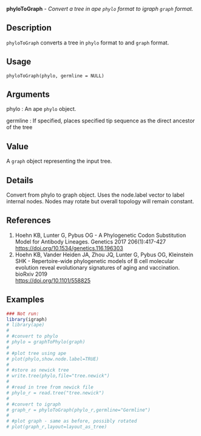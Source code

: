 **phyloToGraph** - *Convert a tree in ape `phylo` format to igraph `graph` format.*

Description
--------------------

`phyloToGraph` converts a tree in `phylo` format to and 
`graph` format.


Usage
--------------------
```
phyloToGraph(phylo, germline = NULL)
```

Arguments
-------------------

phylo
:   An ape `phylo` object.

germline
:   If specified, places specified tip sequence as the direct 
ancestor of the tree




Value
-------------------

A `graph` object representing the input tree.


Details
-------------------

Convert from phylo to graph object. Uses the node.label vector to label internal nodes. Nodes 
may rotate but overall topology will remain constant.


References
-------------------


1. Hoehn KB, Lunter G, Pybus OG - A Phylogenetic Codon Substitution Model for Antibody 
Lineages. Genetics 2017 206(1):417-427
https://doi.org/10.1534/genetics.116.196303 
 1. Hoehn KB, Vander Heiden JA, Zhou JQ, Lunter G, Pybus OG, Kleinstein SHK - 
Repertoire-wide phylogenetic models of B cell molecular evolution reveal 
evolutionary signatures of aging and vaccination. bioRxiv 2019  
https://doi.org/10.1101/558825 




Examples
-------------------

```R
### Not run:
library(igraph)
# library(ape)
# 
# #convert to phylo
# phylo = graphToPhylo(graph)
# 
# #plot tree using ape
# plot(phylo,show.node.label=TRUE)
# 
# #store as newick tree
# write.tree(phylo,file="tree.newick")
# 
# #read in tree from newick file
# phylo_r = read.tree("tree.newick")
# 
# #convert to igraph
# graph_r = phyloToGraph(phylo_r,germline="Germline")
# 
# #plot graph - same as before, possibly rotated
# plot(graph_r,layout=layout_as_tree)
```




